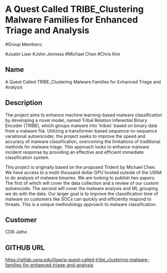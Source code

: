 # A Quest Called TRIBE_Clustering Malware Families for Enhanced Triage and Analysis

#Group Members: 

#Justin Liaw
#John Jenness
#Michael Chen
#Chris Kim

## Name
A Quest Called TRIBE_Clustering Malware Families for Enhanced Triage and Analysis

## Description

The project aims to enhance machine learning-based malware classification by developing a novel model, named Tribal Relation Inferential Binary Encoder (TRIBE), which groups malware into 'tribes' based on binary data from a malware file. Utilizing a transformer-based sequence-to-sequence variational autoencoder, the project seeks to improve the speed and accuracy of malware classification, overcoming the limitations of traditional methods for malware triage. This approach looks to enhance malware incident response by providing an effective and efficient immediate classification system.

This project is originally based on the proposed Trident by Michael Chen. We have access to a multi-thousand dollar GPU hosted outside of the USNA to do analysis of malware binaries. We are looking to publish two papers. The first of which will cover the data collection and a review of our custom autoencode. The second will cover the malware analysis and ML grouping we do with the data. Our larger goal is to improve the classification time of malware so customers like SOCs can quickly and efficiently respond to threats. This is a unique methodology approach to malware classification. 

## Customer
CDR Jatho

## GITHUB URL
https://gitlab.usna.edu/jliaw/a-quest-called-tribe_clustering-malware-families-for-enhanced-triage-and-analysis
